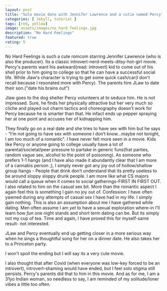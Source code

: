 ```yaml
---
layout: post
title: "Solo movie date with Jennifer Lawrence and a cutie named Percy"
categories: [ Jekyll, tutorial ]
tags: [red, yellow]
image: assets/images/no_hard_feelings.jpg
description: "No Hard Feelings"
featured: true
rating: 5
---
```


No Hard Feelings is such a cute romcom starring Jennifer Lawrence (who is also the producer). Its a classic introvert-nerd-meets-ditsy-hot-girl movie. Percy's parents want his awkward(read: introvert) kid to come out of his shell prior to him going to college so that he can have a successful social life. While Jlaw's character is trying to get some quick cash/car(I don't recall because I resonated more with Percy). The parents hire JLaw to date their son.("date his brains out")

Jlaw goes to the dog shelter Percy volunteers at to seduce him. He is not impressed. Sure, he finds her physically attractive but her very much so cliche and played out charm tactics and choreography doesn't work for Percy because he is smarter than that. He infact ends up pepper spraying her at one point and accuses her of kidnapping him. 


They finally go on a real date and she tries to have sex with him but he says - “I’m not going to have sex with someone I don’t know...maybe not tonight, I am too much of a romantic". I have never felt more seen in a movie. Kids like Percy or anyone going to college usually have a lot of parental/societal/peer pressure to partake in generic funs(frat parties, random vague sex, alcohol to the point of poisoning). As someone who prefers 1-1 hangs (and I have also made it abundantly clear that I am more of a cannabis person ;), I simply never got any joy out of hollow/shallow group hangs - People that drink don’t understand that its pretty useless to be around sloppy sloppy drunk people. I am more like what CS majors would call a queue when it comes to social gatherings-FIRST IN FIRST OUT. I also related to him on the casual sex bit. More than the romantic aspect I again feel this is something I gain no joy out of. Confession: I have often yawned during any attempts of casual sex I have had in my life. I simply gain nothing. 
This is also an assumption about me I have gathered while dating. Men often assume I am _yet_ to have a sexual exploration where-in I'll learn how _fun_ one night stands and short term dating can be. But its simply not my cup of tea. Time and again, I have proved this for myself-same result- not interested.

JLaw and Percy eventually end up getting closer in a more serious way when he sings a thoughtful song for her on a dinner date. He also takes her to a Princeton party.

I won't spoil the ending but I will say its a very cute movie. 

I also thought that after Covid (when everyone was low-key forced to be an introvert), introvert-shaming would have ended, but I feel solo stigma still persists. Percy's parents did that to him in this movie. And as for me, I am a 31yo Indian woman, so needless to say, I am reminded of my solitude/loner vibes a little too often. 
